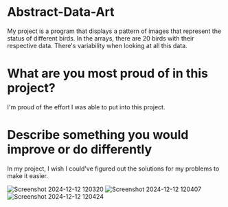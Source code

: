 # Abstract-Data-Art

My project is a program that displays a pattern of images that represent the status of different birds. In the arrays, there are 20 birds with their respective data. There's variability when looking at all this data. 

# What are you most proud of in this project?

I'm proud of the effort I was able to put into this project. 

# Describe something you would improve or do differently

In my project, I wish I could've figured out the solutions for my problems to make it easier. 


![Screenshot 2024-12-12 120320](https://github.com/user-attachments/assets/2b493af2-0076-4ffd-acdd-7bd6979805cf)
![Screenshot 2024-12-12 120407](https://github.com/user-attachments/assets/a5668add-7ca8-4813-81ef-93584412d197)
![Screenshot 2024-12-12 120424](https://github.com/user-attachments/assets/2ead346f-6ae9-4ac4-b735-a303528f3d9c)
